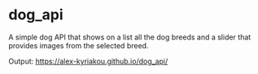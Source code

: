 # dog_api
A  simple dog API  that shows  on a list all the dog breeds and a slider that provides images from the selected breed.

Output: https://alex-kyriakou.github.io/dog_api/
